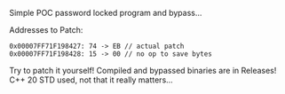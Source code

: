 Simple POC password locked program and bypass...  
  
Addresses to Patch:
  ```
  0x00007FF71F198427: 74 -> EB // actual patch
  0x00007FF71F198428: 15 -> 00 // no op to save bytes
  ```
Try to patch it yourself!
Compiled and bypassed binaries are in Releases!  
C++ 20 STD used, not that it really matters... 
